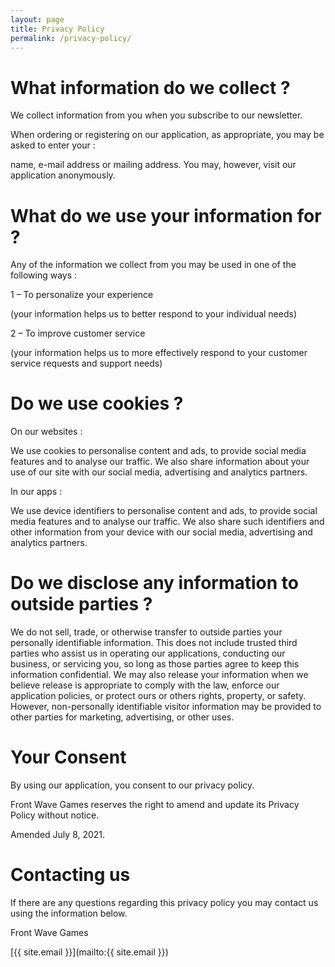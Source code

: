 ```yaml
---
layout: page
title: Privacy Policy
permalink: /privacy-policy/
---
```


# What information do we collect ?

We collect information from you when you subscribe to our newsletter.

When ordering or registering on our application, as appropriate, you may be asked to enter your :

name, e-mail address or mailing address. You may, however, visit our application anonymously.

# What do we use your information for ?

Any of the information we collect from you may be used in one of the following ways :

1 – To personalize your experience

(your information helps us to better respond to your individual needs)

2 – To improve customer service

(your information helps us to more effectively respond to your customer service requests and support needs)

# Do we use cookies ?

On our websites :

We use cookies to personalise content and ads, to provide social media features and to analyse our traffic. We also share information about your use of our site with our social media, advertising and analytics partners.

In our apps :

We use device identifiers to personalise content and ads, to provide social media features and to analyse our traffic. We also share such identifiers and other information from your device with our social media, advertising and analytics partners.

# Do we disclose any information to outside parties ?

We do not sell, trade, or otherwise transfer to outside parties your personally identifiable information. This does not include trusted third parties who assist us in operating our applications, conducting our business, or servicing you, so long as those parties agree to keep this information confidential. We may also release your information when we believe release is appropriate to comply with the law, enforce our application policies, or protect ours or others rights, property, or safety. However, non-personally identifiable visitor information may be provided to other parties for marketing, advertising, or other uses.

# Your Consent

By using our application, you consent to our privacy policy.

Front Wave Games reserves the right to amend and update its Privacy Policy without notice.

Amended July 8, 2021.

# Contacting us

If there are any questions regarding this privacy policy you may contact us using the information below.

Front Wave Games

[{{ site.email }}](mailto:{{ site.email }})
